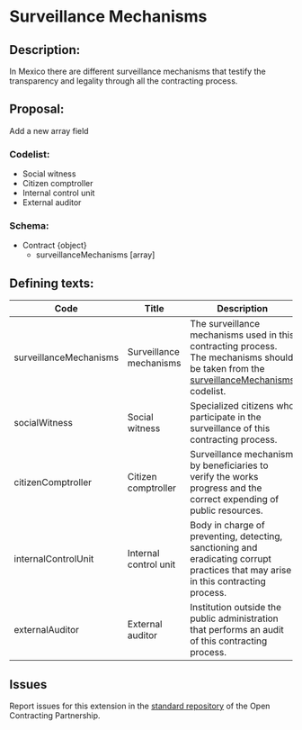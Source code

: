 # Surveillance Mechanisms
## Description:

In Mexico there are different surveillance mechanisms that testify the transparency and legality through all the contracting process.

## Proposal:

Add a new array field

### Codelist:

  - Social witness
  - Citizen comptroller
  - Internal control unit
  - External auditor

### Schema:

  - Contract {object}
    - surveillanceMechanisms [array]

## Defining texts:


**Code** | **Title** | **Description**
--|--|--
surveillanceMechanisms | Surveillance mechanisms | The surveillance mechanisms used in this contracting process. The mechanisms should be taken from the [surveillanceMechanisms](https://github.com/INAImexico/ocds_surveillanceMechanisms_extension/blob/master/codelists/surveillanceMechanisms.csv) codelist.
socialWitness | Social witness | Specialized citizens who participate in the surveillance of this contracting process.
citizenComptroller | Citizen comptroller | Surveillance mechanism by beneficiaries to verify the works progress and the correct expending of public resources.
internalControlUnit | Internal control unit | Body in charge of preventing, detecting, sanctioning and eradicating corrupt practices that may arise in this contracting process.
externalAuditor | External auditor | Institution outside the public administration that performs an audit of this contracting process.

## Issues 

Report issues for this extension in the [standard repository](https://github.com/open-contracting/standard/issues/652) of the Open Contracting Partnership.
